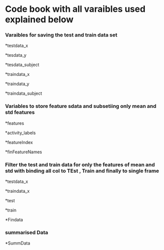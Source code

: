 # Code book with all varaibles used explained below #
### Varaibles for saving the test and train data set ###
*testdata_x


*tesdata_y


*tesdata_subject


*traindata_x


*traindata_y


*traindata_subject

### Variables to store feature sdata and subsetiing only mean and std features ###
*features


*activity_labels


*featureIndex


*finFeatureNames

### Filter the test and train data for only the features of mean and std with binding all col to TEst , Train and finally to single frame ###
*testdata_x


*traindata_x


*test


*train


*Findata

### summarised Data ###
*SummData